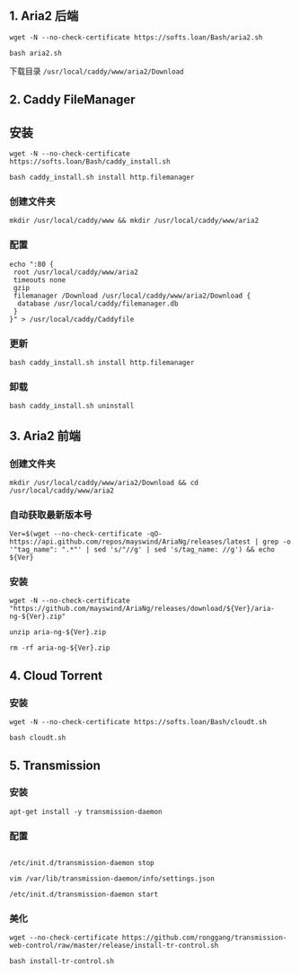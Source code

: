## 1. Aria2 后端

```
wget -N --no-check-certificate https://softs.loan/Bash/aria2.sh 

bash aria2.sh
```

下载目录 `/usr/local/caddy/www/aria2/Download`

## 2. Caddy FileManager

## 安装

```
wget -N --no-check-certificate https://softs.loan/Bash/caddy_install.sh 

bash caddy_install.sh install http.filemanager
```

### 创建文件夹

```
mkdir /usr/local/caddy/www && mkdir /usr/local/caddy/www/aria2
```

### 配置

```
echo ":80 {
 root /usr/local/caddy/www/aria2
 timeouts none
 gzip
 filemanager /Download /usr/local/caddy/www/aria2/Download {
  database /usr/local/caddy/filemanager.db
 }
}" > /usr/local/caddy/Caddyfile
```

### 更新

```
bash caddy_install.sh install http.filemanager
```

### 卸载

```
bash caddy_install.sh uninstall
```

## 3. Aria2 前端

### 创建文件夹

```
mkdir /usr/local/caddy/www/aria2/Download && cd /usr/local/caddy/www/aria2
```

### 自动获取最新版本号

```
Ver=$(wget --no-check-certificate -qO- https://api.github.com/repos/mayswind/AriaNg/releases/latest | grep -o '"tag_name": ".*"' | sed 's/"//g' | sed 's/tag_name: //g') && echo ${Ver}
```

### 安装

```
wget -N --no-check-certificate "https://github.com/mayswind/AriaNg/releases/download/${Ver}/aria-ng-${Ver}.zip"

unzip aria-ng-${Ver}.zip

rm -rf aria-ng-${Ver}.zip
```

## 4. Cloud Torrent

### 安装

```
wget -N --no-check-certificate https://softs.loan/Bash/cloudt.sh 

bash cloudt.sh
```

## 5. Transmission

### 安装

```
apt-get install -y transmission-daemon
```

### 配置

```

/etc/init.d/transmission-daemon stop

vim /var/lib/transmission-daemon/info/settings.json

/etc/init.d/transmission-daemon start
```

### 美化

```
wget --no-check-certificate https://github.com/ronggang/transmission-web-control/raw/master/release/install-tr-control.sh

bash install-tr-control.sh
```



